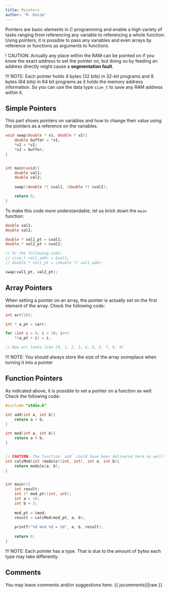 ```yaml
---
title: Pointers
author: 'M. Kasim'
---
```


Pointers are basic elements in C programming and enable a high variety of tasks ranging from referencing any variable to referencing a whole function. Using pointers, it is possible to pass any variables and even arrays by reference or functions as arguments to functions.

! CAUTION: Actually any place within the RAM can be pointed on if you know the exact address to set the pointer on, but doing so by feeding an address directly might cause a **segmentation fault**.

!!! NOTE: Each pointer holds 4 bytes (32 bits) in 32-bit programs and 8 bytes (64 bits) in 64 bit programs as it holds the memory address information. So you can use the data type `size_t` to save any RAM address within it.

## Simple Pointers
This part shows pointers on variables and how to change their value using the pointers as a reference on the variables.

```C
void swap(double * v1, double * v2){
	double buffer = *v1;
	*v1 = *v2;
	*v2 = buffer;
}


int main(void){
	double val1;
	double val2;
	
	swap((double *) &val1, (double *) &val2);

	return 0;
}
```

To make this code more understandable, let us brick down the `main` function:

```C
double val1;
double val2;

double * val1_pt = &val1;
double * val2_pt = &val2;

// Or the following code:
// size_t val1_addr = &val1;
// double * val1_pt = (double *) val1_addr;

swap(val1_pt, val2_pt);
```


## Array Pointers
When setting a pointer on an array, the pointer is actually set on the first element of the array. Check the following code:

```C
int arr[10];

int * a_pt = &arr;

for (int i = 0; i < 10; i++)
    *(a_pt + i) = i;

// Now arr looks like [0, 1, 2, 3, 4, 5, 6, 7, 8, 9]
```
!!! NOTE: You should always store the size of the array someplace when turning it into a pointer

## Function Pointers
As indicated above, it is possible to set a pointer on a function as well. Check the following code:

```C
#include "stdio.h"

int add(int a, int b){
    return a + b;
}

int mod(int a, int b){
    return a % b;
}


// CAUTION: The function `add` could have been delivered here as well!
int calcMod(int (modulo)(int, int), int a, int b){
    return modulo(a, b);
}


int main(){
    int result;
    int (* mod_pt)(int, int);
    int a = 10;
    int b = 3;
    
    mod_pt = &mod;
    result = calcMod(mod_pt, a, b);
    
    printf("%d mod %d = %d", a, b, result);
    
    return 0;
}
```

!!! NOTE: Each pointer has a type. That is due to the amount of bytes each type may take differently.


## Comments
You may leave comments and/or suggestions here.
{{ jscomments()|raw }}